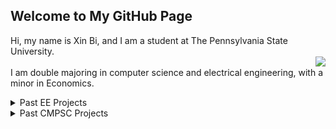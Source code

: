 

## Welcome to My GitHub Page

Hi, my name is Xin Bi, and I am a student at The Pennsylvania State University.<br/>
<img align="right" src="https://xinbi99.github.io/headshot.png"><br/>
I am double majoring in computer science and electrical engineering, with a minor in Economics.
<details>
<summary>Past EE Projects</summary>
<br>
<a href="https://github.com/xinbi99/EE-microcotroller-project">
Cipher lock implemented on microcontroller and LCD module with C</a>  
<br/>
<a href="https://github.com/xinbi99/EE-microcotroller-project">
Cipher lock implemented on microcontroller and LCD module with C</a>
</details>


<details>
<summary>Past CMPSC Projects</summary>
<br>
<a href="https://github.com/xinbi99/EE-microcotroller-project">
Cipher lock implemented on microcontroller and LCD module with C</a>
</details>
